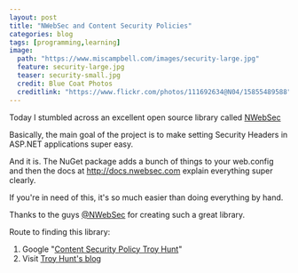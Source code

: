 ```yaml
---
layout: post
title: "NWebSec and Content Security Policies"
categories: blog
tags: [programming,learning]
image:
  path: "https://www.miscampbell.com/images/security-large.jpg"
  feature: security-large.jpg
  teaser: security-small.jpg
  credit: Blue Coat Photos
  creditlink: "https://www.flickr.com/photos/111692634@N04/15855489588"
---
```


Today I stumbled across an excellent open source library called <a href="https://www.nuget.org/packages/NWebsec" target="_blank">NWebSec</a>

Basically, the main goal of the project is to make setting Security Headers in ASP.NET applications super easy.

And it is. The NuGet package adds a bunch of things to your web.config and then the docs at <a href="http://docs.nwebsec.com" target="_blank">http://docs.nwebsec.com</a> explain everything super clearly.

If you're in need of this, it's so much easier than doing everything by hand.

Thanks to the guys <a href="https://twitter.com/NWebsec" target="_blank">@NWebSec</a> for creating such a great library.

Route to finding this library:
1. Google "<a href="https://www.google.co.uk/search?q=content+security+policy+troy+hunt" target="_blank">Content Security Policy Troy Hunt</a>"
2. Visit <a href="https://www.troyhunt.com/implementing-content-security-policy/" target="_blank">Troy Hunt's blog</a>
